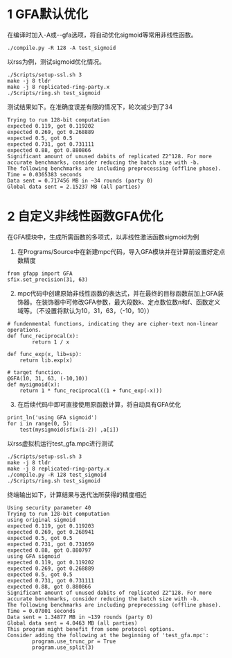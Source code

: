 # 1 GFA默认优化

在编译时加入-A或--gfa选项，将自动优化sigmoid等常用非线性函数。
```
./compile.py -R 128 -A test_sigmoid
```

以rss为例，测试sigmoid优化情况。
```
./Scripts/setup-ssl.sh 3
make -j 8 tldr
make -j 8 replicated-ring-party.x
./Scripts/ring.sh test_sigmoid
```
测试结果如下。在准确度误差有限的情况下，轮次减少到了34
```
Trying to run 128-bit computation
expected 0.119, got 0.119202
expected 0.269, got 0.268889
expected 0.5, got 0.5
expected 0.731, got 0.731111
expected 0.88, got 0.880866
Significant amount of unused dabits of replicated Z2^128. For more accurate benchmarks, consider reducing the batch size with -b.
The following benchmarks are including preprocessing (offline phase).
Time = 0.0365383 seconds 
Data sent = 0.717456 MB in ~34 rounds (party 0)
Global data sent = 2.15237 MB (all parties)
```
# 2 自定义非线性函数GFA优化

在GFA模块中，生成所需函数的多项式，以非线性激活函数sigmoid为例

1. 在Programs/Source中在新建mpc代码，导入GFA模块并在计算前设置好定点数精度

```
from gfapp import GFA
sfix.set_precision(31, 63)
```
2. mpc代码中创建原始非线性函数的表达式，并在最终的目标函数前加上GFA装饰器。在装饰器中可修改GFA参数，最大段数k、定点数位数n和f、函数定义域等。（不设置将默认为10，31，63，（-10，10））
```
# fundenmental functions, indicating they are cipher-text non-linear operations.
def func_reciprocal(x):
        return 1 / x

def func_exp(x, lib=sp):
    return lib.exp(x)

# target function.
@GFA(10, 31, 63, (-10,10))
def mysigmoid(x):
    return 1 * func_reciprocal((1 + func_exp(-x)))
```

3. 在后续代码中即可直接使用原函数计算，将自动具有GFA优化
```
print_ln('using GFA sigmoid')
for i in range(0, 5):
    test(mysigmoid(sfix(i-2)) ,a[i])
```

以rss虚拟机运行test_gfa.mpc进行测试
```
./Scripts/setup-ssl.sh 3
make -j 8 tldr
make -j 8 replicated-ring-party.x
./compile.py -R 128 test_sigmoid
./Scripts/ring.sh test_sigmoid
```
终端输出如下，计算结果与迭代法所获得的精度相近
```
Using security parameter 40
Trying to run 128-bit computation
using original sigmoid
expected 0.119, got 0.119203
expected 0.269, got 0.268941
expected 0.5, got 0.5
expected 0.731, got 0.731059
expected 0.88, got 0.880797
using GFA sigmoid
expected 0.119, got 0.119202
expected 0.269, got 0.268889
expected 0.5, got 0.5
expected 0.731, got 0.731111
expected 0.88, got 0.880866
Significant amount of unused dabits of replicated Z2^128. For more accurate benchmarks, consider reducing the batch size with -b.
The following benchmarks are including preprocessing (offline phase).
Time = 0.07801 seconds 
Data sent = 1.34877 MB in ~139 rounds (party 0)
Global data sent = 4.0463 MB (all parties)
This program might benefit from some protocol options.
Consider adding the following at the beginning of 'test_gfa.mpc':
        program.use_trunc_pr = True
        program.use_split(3)
```